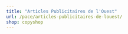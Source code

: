 ```yaml
---
title: "Articles Publicitaires de l'Ouest"
url: /pace/articles-publicitaires-de-louest/
shop: copyshop
---
```

